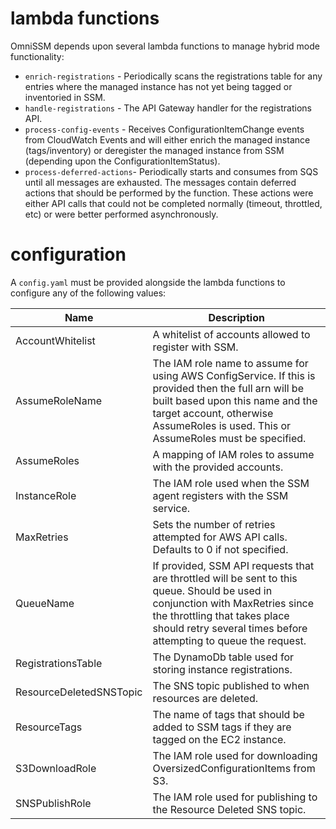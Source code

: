 # lambda functions

OmniSSM depends upon several lambda functions to manage hybrid mode functionality:

 * `enrich-registrations` - Periodically scans the registrations table for any entries where the managed instance has not yet being tagged or inventoried in SSM.
 * `handle-registrations` - The API Gateway handler for the registrations API.
 * `process-config-events` - Receives ConfigurationItemChange events from CloudWatch Events and will either enrich the managed instance (tags/inventory) or deregister the managed instance from SSM (depending upon the ConfigurationItemStatus).
 * `process-deferred-actions`- Periodically starts and consumes from SQS until all messages are exhausted. The messages contain deferred actions that should be performed by the function. These actions were either API calls that could not be completed normally (timeout, throttled, etc) or were better performed asynchronously.

# configuration

A `config.yaml` must be provided alongside the lambda functions to configure any of the following values:

| Name | Description |
| -------- | ------ |
| AccountWhitelist | A whitelist of accounts allowed to register with SSM. |
| AssumeRoleName | The IAM role name to assume for using AWS ConfigService. If this is provided then the full arn will be built based upon this name and the target account, otherwise AssumeRoles is used. This or AssumeRoles must be specified. |
| AssumeRoles | A mapping of IAM roles to assume with the provided accounts. |
| InstanceRole | The IAM role used when the SSM agent registers with the SSM service. |
| MaxRetries | Sets the number of retries attempted for AWS API calls. Defaults to 0 if not specified. |
| QueueName | If provided, SSM API requests that are throttled will be sent to this queue. Should be used in conjunction with MaxRetries since the throttling that takes place should retry several times before attempting to queue the request. |
| RegistrationsTable | The DynamoDb table used for storing instance registrations. |
| ResourceDeletedSNSTopic | The SNS topic published to when resources are deleted. |
| ResourceTags | The name of tags that should be added to SSM tags if they are tagged on the EC2 instance. |
| S3DownloadRole | The IAM role used for downloading OversizedConfigurationItems from S3. |
| SNSPublishRole | The IAM role used for publishing to the Resource Deleted SNS topic. |
